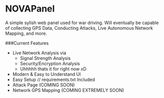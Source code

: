 # NOVAPanel
A simple sylish web panel used for war driving. Will eventually be capable of collecting GPS Data, Conducting Attacks, Live Autonomous Network Mapping, and more. 

###Current Features
- Live Network Analysis via
    - Signal Strength Analysis
    - Security/Encryption Analysis
    - Uhhhhh thats it for right now xD
 - Modern & Easy to Understand UI
 - Easy Setup // requirements.txt Included
 - Attack Page (COMING SOON)
 - Network GPS Mapping (COMING EXTREMELY SOON)
